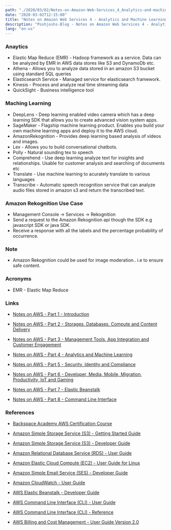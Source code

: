 ```yaml
---
path: "./2020/03/02/Notes-on-Amazon-Web-Services_4_Analytics-and-machine-learning.md"
date: "2020-03-02T12:15:00"
title: "Notes on Amazon Web Services 4 - Analytics and Machine Learning"
description: "Poshjoshs-Blog - Notes on Amazon Web Services 4 - Analytics and machine learning"
lang: "en-us"
---
```


### Anaytics ###


- Elastic Map Reduce (EMR) - Hadoop framework as a service. Data can be analyzed by EMR in AWS data stores like S3 and DynamoDb etc.
- Athena - Allows you to analyze data stored in an amazon S3 bucket using standard SQL queries
- Elasticsearch Service - Managed service for elasticsearch framework.
- Kinesis - Process and analyze real time streaming data
- QuickSight - Business intelligence tool

### Maching Learning ###

- DeepLens - Deep learning enabled video camera which has a deep learning SDK that allows you to create advanced vision system apps.
- SageMaker - Flagship machine learning product. Enables you build your own machine learning apps and deploy it to the AWS cloud.
- AmazonRekognition - Provides deep learning based analysis of videos and images.
- Lex - Allows you to build conversational chatbots.
- Polly - Natural sounding tex to speech
- Comprehend - Use deep learning analyze text for insights and relationships. Usable for customer analysis and searching of documents etc
- Translate - Use machine learning to acurately translate to various languages
- Transcribe - Automatic speech recognition service that can analyze audio files stored in amazon s3 and return the transcribed text.

### Amazon Rekognition Use Case ###

- Management Console -> Services -> Rekognition
- Send a request to the Amazon Rekognition api though the SDK e.g javascript SDK or java SDK.
- Receive a response with all the labels and the percentage probability of occurrence.


### Note ###

- Amazon Rekognition could be used for image moderation.. i.e to ensure safe content.

### Acronyms ###

- EMR - Elastic Map Reduce

### Links ###

- [Notes on AWS - Part 1 - Introduction](/2020/03/02/Notes-on-Amazon-Web-Services_1_Introduction/)

- [Notes on AWS - Part 2 - Storages, Databases, Compute and Content Delivery](/2020/03/02/Notes-on-Amazon-Web-Services_2_Storages-databases-compute-and-content-delivery/)

- [Notes on AWS - Part 3 - Management Tools, App Integration and Customer Engagement](/2020/03/02/Notes-on-Amazon-Web-Services_3_Managment-tools-app-integration-and-customer-engagement/)

- [Notes on AWS - Part 4 - Analytics and Machine Learning](/2020/03/02/Notes-on-Amazon-Web-Services_4_Analytics-and-machine-learning/)

- [Notes on AWS - Part 5 - Security, Identity and Compliance](/2020/03/02/Notes-on-Amazon-Web-Services_5_Security-identity-and-compliance/)

- [Notes on AWS - Part 6 - Developer, Media, Mobile, Migration, Productivity, IoT and Gaming](/2020/03/02/Notes-on-Amazon-Web-Services_6_Developer-media-migration-productivity-iot-and-gaming/)

- [Notes on AWS - Part 7 - Elastic Beanstalk](/2020/03/02/Notes-on-Amazon-Web-Services_7_Elastic-beanstalk/)

- [Notes on AWS - Part 8 - Command Line Interface](/2020/03/02/Notes-on-Amazon-Web-Services_8_Command-line-interface/)

### References ###

- [Backspace Academy AWS Certification Course](http://cdn.backspace.academy/courses/aws-certification/01/010/references-01-01.pdf)

- [Amazon Simple Storage Service (S3) - Getting Started Guide](https://docs.aws.amazon.com/AmazonS3/latest/gsg/s3-gsg.pdf)

- [Amazon Simple Storage Service (S3) - Developer Guide](https://docs.aws.amazon.com/AmazonS3/latest/dev/s3-dg.pdf)

- [Amazon Relational Database Service (RDS) - User Guide](https://docs.aws.amazon.com/AmazonRDS/latest/UserGuide/rds-ug.pdf)

- [Amazon Elastic Cloud Compute (EC2) - User Guide for Linux](https://docs.aws.amazon.com/AWSEC2/latest/UserGuide/ec2-ug.pdf)

- [Amazon Simple Email Service (SES) - Developer Guide](https://docs.aws.amazon.com/ses/latest/DeveloperGuide/ses-dg.pdf)

- [Amazon CloudWatch - User Guide](https://docs.aws.amazon.com/AmazonCloudWatch/latest/monitoring/acw-ug.pdf)

- [AWS Elastic Beanstalk - Developer Guide](https://docs.aws.amazon.com/elasticbeanstalk/latest/dg/awseb-dg.pdf)

- [AWS Command Line Interface (CLI) - User Guide](https://docs.aws.amazon.com/cli/latest/userguide/aws-cli.pdf)

- [AWS Command Line Interface (CLI) - Reference](https://docs.aws.amazon.com/cli/latest/reference/)

- [AWS Billing and Cost Management - User Guide Version 2.0](https://docs.aws.amazon.com/awsaccountbilling/latest/aboutv2/awsaccountbilling-aboutv2.pdf)
